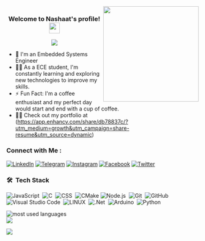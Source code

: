 
<img width="250" align="right" src="https://c.tenor.com/_DOBjnGspYAAAAAM/code-coding.gif">

<h3 align="center">
  Welcome to Nashaat's profile!
  <img src="https://media.giphy.com/media/hvRJCLFzcasrR4ia7z/giphy.gif" width="28">
</h3>

<!-- Typing SVG by DenverCoder1 - https://github.com/DenverCoder1/readme-typing-svg -->
<p align="center">
  <a href="https://github.com/DenverCoder1/readme-typing-svg"><img src="https://readme-typing-svg.herokuapp.com/?lines=Embedded%20Systems%20Engineer;Always%20learning%20new%20things&font=Fira%20Code&center=true&width=440&height=45&color=f75c7e&vCenter=true&size=22"></a>
</p> 

- 🏢 I'm an Embedded Systems Engineer
- 👨‍💻 As a ECE student, I'm constantly learning and exploring new technologies to improve my skills.
- ⚡ Fun Fact: I'm a coffee enthusiast and my perfect day would start and end with a cup of coffee.
- 👨‍💻 Check out my portfolio at (https://app.enhancv.com/share/db78837c/?utm_medium=growth&utm_campaign=share-resume&utm_source=dynamic) 


### Connect with Me :

[![LinkedIn](https://img.shields.io/badge/LinkedIn-%230077B5.svg?logo=linkedin&logoColor=white)](https://linkedin.com/in/3-na42t)
[![Telegram](https://img.shields.io/badge/Telegram-%230077B5.svg?logo=Telegram&logoColor=white)](https://t.me/A95Nm)
[![Instagram](https://img.shields.io/badge/Instagram-%23E4405F.svg?logo=Instagram&logoColor=white)](https://instagram.com/3bdelrahman_na42t?igshid=MzMyNGUyNmU2YQ==) 
[![Facebook](https://img.shields.io/badge/Facebook-%231877F2.svg?logo=Facebook&logoColor=white)](https://www.facebook.com/3.Na42T)
[![Twitter](https://img.shields.io/badge/Twitter-%231DA1F2.svg?logo=Twitter&logoColor=white)](https://x.com/3_Na42T) 



### 🛠 &nbsp;Tech Stack
![JavaScript](https://img.shields.io/badge/-JavaScript-05122A?style=flat&logo=javascript)&nbsp;
![C](https://img.shields.io/badge/-C-05122A?style=flat&logo=C)&nbsp;
![CSS](https://img.shields.io/badge/-CSS-05122A?style=flat&logo=CSS3&logoColor=1572B6)&nbsp;
![CMake](https://img.shields.io/badge/-CMake-05122A?style=flat&logo=CMake)
![Node.js](https://img.shields.io/badge/-Node.js-05122A?style=flat&logo=node.js&logoColor=339933)&nbsp;
![Git](https://img.shields.io/badge/-Git-05122A?style=flat&logo=git)&nbsp;
![GitHub](https://img.shields.io/badge/-GitHub-05122A?style=flat&logo=github)&nbsp;
![Visual Studio Code](https://img.shields.io/badge/-Visual%20Studio%20Code-05122A?style=flat&logo=visual-studio-code&logoColor=007ACC)&nbsp;
![LINUX](https://img.shields.io/badge/-LINUX-05122A?style=flat&logo=LINUX)&nbsp;
![.Net](https://img.shields.io/badge/-.Net-05122A?style=flat&logo=.Net)&nbsp;
![Arduino](https://img.shields.io/badge/-Arduino-05122A?style=flat&logo=Arduino)&nbsp;
![Python](https://img.shields.io/badge/-Python%20-05122A?style=flat&logo=python)&nbsp;




<img align="left" src="https://github-readme-stats.vercel.app/api/top-langs?username=yousefdergham&show_icons=true&locale=en&layout=compact&theme=radical" alt="most used languages" />
<br>
<a href="https://komarev.com/ghpvc/?username=yousefdergham&style=for-the-badge">
    <img src="https://komarev.com/ghpvc/?username=yousefdergham&style=for-the-badge">
</a>



[![](https://visitcount.itsvg.in/api?id=3-Na42t&icon=2&color=1)](https://visitcount.itsvg.in)
<!-- Proudly created with GPRM ( https://gprm.itsvg.in ) -->
